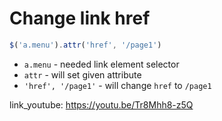 # Change link href

```javascript
$('a.menu').attr('href', '/page1')
```

- `a.menu` - needed link element selector
- `attr` - will set given attribute
- `'href', '/page1'` - will change ```href``` to ```/page1```


link_youtube: https://youtu.be/Tr8Mhh8-z5Q
